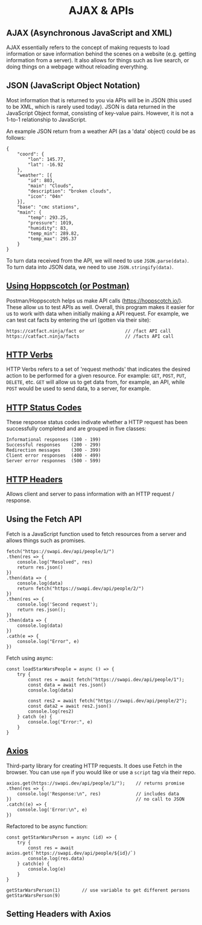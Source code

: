 <h1 style="text-align:center">AJAX & APIs</h1>

## AJAX (Asynchronous JavaScript and XML)
AJAX essentially refers to the concept of making requests to load information or save information behind the scenes on a website (e.g. getting information from a server). It also allows for things such as live search, or doing things on a webpage without reloading everything. 

## JSON (JavaScript Object Notation)
Most information that is returned to you via APIs will be in JSON (this used to be XML, which is rarely used today). JSON is data returned in the JavaScript Object format, consisting of key-value pairs. However, it is not a 1-to-1 relationship to JavaScript. 

An example JSON return from a weather API (as a 'data' object) could be as follows:

    {
        "coord": {
            "lon": 145.77,
            "lat": -16.92
        },
        "weather": [{
            "id": 803,
            "main": "Clouds",
            "description": "broken clouds",
            "icon": "04n"
        }],
        "base": "cmc stations",
        "main": {
            "temp": 293.25,
            "pressure": 1019,
            "humidity": 83,
            "temp_min": 289.82,
            "temp_max": 295.37
        }
    }

To turn data received from the API, we will need to use ```JSON.parse(data)```. To turn data into JSON data, we need to use ```JSON.stringify(data)```. 

## [Using Hoppscotch (or Postman)](https://hoppscotch.io/)
Postman/Hoppscotch helps us make API calls (https://hoppscotch.io/). These allow us to test APIs as well. Overall, this program makes it easier for us to work with data when initially making a API request. For example, we can test cat facts by entering the url (gotten via their site):

    https://catfact.ninja/fact or               // /fact API call
    https://catfact.ninja/facts                 // /facts API call

## [HTTP Verbs](https://developer.mozilla.org/en-US/docs/Web/HTTP/Methods)
HTTP Verbs refers to a set of 'request methods' that indicates the desired action to be performed for a given resource. For example: ```GET```, ```POST```, ```PUT```, ```DELETE```, etc. ```GET``` will allow us to get data from, for example, an API, while ```POST``` would be used to send data, to a server, for example.

## [HTTP Status Codes](https://developer.mozilla.org/en-US/docs/Web/HTTP/Status)
These response status codes indivate whether a HTTP request has been successfully completed and are grouped in five classes:

    Informational responses (100 - 199)
    Successful responses    (200 - 299)
    Redirection messages    (300 - 399)
    Client error responses  (400 - 499)
    Server error responnes  (500 - 599)

## [HTTP Headers](https://developer.mozilla.org/en-US/docs/Web/HTTP/Headers)
Allows client and server to pass information with an HTTP request / response.

## Using the Fetch API
Fetch is a JavaScript function used to fetch resources from a server and allows things such as promises. 

    fetch("https://swapi.dev/api/people/1/")
    .then(res => {
        console.log("Resolved", res)
        return res.json()
    })
    .then(data => {
        console.log(data)
        return fetch("https://swapi.dev/api/people/2/")
    })
    .then(res => {
        console.log('Second request');
        return res.json();
    })
    .then(data => {
        console.log(data)
    })
    .cath(e => {
        console.log("Error", e)
    })

Fetch using async:

    const loadStarWarsPeople = async () => {
        try {
            const res = await fetch("https://swapi.dev/api/people/1");
            const data = await res.json()
            console.log(data)

            const res2 = await fetch("https://swapi.dev/api/people/2");
            const data2 = await res2.json()
            console.log(res2)
        } catch (e) {
            console.log("Error:", e)
        }
    }

## [Axios](https://github.com/axios/axios#installing)
Third-party library for creating HTTP requests. It does use Fetch in the browser. You can use ```npm``` if you would like or use a ```script``` tag via their repo.

    axios.get(https://swapi.dev/api/people/1/");    // returns promise
    .then(res => {
        console.log('Response:\n", res)             // includes data 
    })                                              // no call to JSON
    .catch((e) => {
        console.log('Error:\n", e)
    })

Refactored to be async function:

    const getStarWarsPerson = async (id) => {
        try {
            const res = await axios.get(`https://swapi.dev/api/people/${id}/`)
            console.log(res.data)
        } catch(e) {
            console.log(e)
        }
    }

    getStarWarsPerson(1)        // use variable to get different persons
    getStarWarsPerson(9)

## Setting Headers with Axios